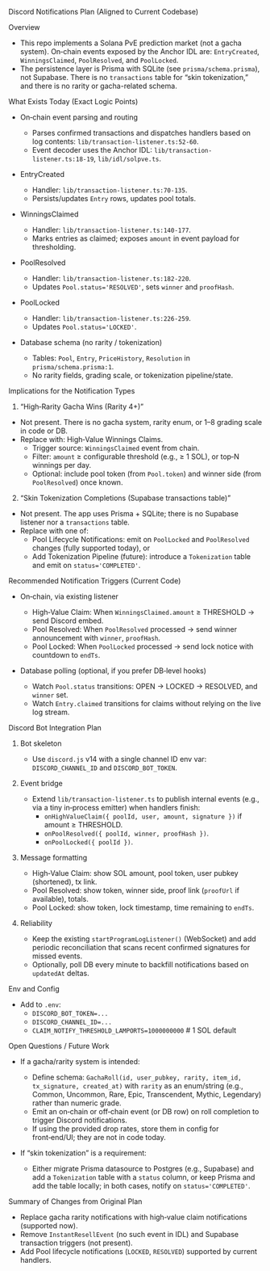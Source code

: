 Discord Notifications Plan (Aligned to Current Codebase)

Overview

- This repo implements a Solana PvE prediction market (not a gacha system). On‑chain events exposed by the Anchor IDL are: `EntryCreated`, `WinningsClaimed`, `PoolResolved`, and `PoolLocked`.
- The persistence layer is Prisma with SQLite (see `prisma/schema.prisma`), not Supabase. There is no `transactions` table for “skin tokenization,” and there is no rarity or gacha-related schema.

What Exists Today (Exact Logic Points)

- On‑chain event parsing and routing
  - Parses confirmed transactions and dispatches handlers based on log contents: `lib/transaction-listener.ts:52-60`.
  - Event decoder uses the Anchor IDL: `lib/transaction-listener.ts:18-19`, `lib/idl/solpve.ts`.

- EntryCreated
  - Handler: `lib/transaction-listener.ts:70-135`.
  - Persists/updates `Entry` rows, updates pool totals.

- WinningsClaimed
  - Handler: `lib/transaction-listener.ts:140-177`.
  - Marks entries as claimed; exposes `amount` in event payload for thresholding.

- PoolResolved
  - Handler: `lib/transaction-listener.ts:182-220`.
  - Updates `Pool.status='RESOLVED'`, sets `winner` and `proofHash`.

- PoolLocked
  - Handler: `lib/transaction-listener.ts:226-259`.
  - Updates `Pool.status='LOCKED'`.

- Database schema (no rarity / tokenization)
  - Tables: `Pool`, `Entry`, `PriceHistory`, `Resolution` in `prisma/schema.prisma:1`.
  - No rarity fields, grading scale, or tokenization pipeline/state.

Implications for the Notification Types

1) “High‑Rarity Gacha Wins (Rarity 4+)”

- Not present. There is no gacha system, rarity enum, or 1–8 grading scale in code or DB.
- Replace with: High‑Value Winnings Claims.
  - Trigger source: `WinningsClaimed` event from chain.
  - Filter: `amount` ≥ configurable threshold (e.g., ≥ 1 SOL), or top‑N winnings per day.
  - Optional: include pool token (from `Pool.token`) and winner side (from `PoolResolved`) once known.

2) “Skin Tokenization Completions (Supabase transactions table)”

- Not present. The app uses Prisma + SQLite; there is no Supabase listener nor a `transactions` table.
- Replace with one of:
  - Pool Lifecycle Notifications: emit on `PoolLocked` and `PoolResolved` changes (fully supported today), or
  - Add Tokenization Pipeline (future): introduce a `Tokenization` table and emit on `status='COMPLETED'`.

Recommended Notification Triggers (Current Code)

- On‑chain, via existing listener
  - High‑Value Claim: When `WinningsClaimed.amount` ≥ THRESHOLD → send Discord embed.
  - Pool Resolved: When `PoolResolved` processed → send winner announcement with `winner`, `proofHash`.
  - Pool Locked: When `PoolLocked` processed → send lock notice with countdown to `endTs`.

- Database polling (optional, if you prefer DB‑level hooks)
  - Watch `Pool.status` transitions: OPEN → LOCKED → RESOLVED, and `winner` set.
  - Watch `Entry.claimed` transitions for claims without relying on the live log stream.

Discord Bot Integration Plan

1) Bot skeleton
   - Use `discord.js` v14 with a single channel ID env var: `DISCORD_CHANNEL_ID` and `DISCORD_BOT_TOKEN`.

2) Event bridge
   - Extend `lib/transaction-listener.ts` to publish internal events (e.g., via a tiny in‑process emitter) when handlers finish:
     - `onHighValueClaim({ poolId, user, amount, signature })` if amount ≥ THRESHOLD.
     - `onPoolResolved({ poolId, winner, proofHash })`.
     - `onPoolLocked({ poolId })`.

3) Message formatting
   - High‑Value Claim: show SOL amount, pool token, user pubkey (shortened), tx link.
   - Pool Resolved: show token, winner side, proof link (`proofUrl` if available), totals.
   - Pool Locked: show token, lock timestamp, time remaining to `endTs`.

4) Reliability
   - Keep the existing `startProgramLogListener()` (WebSocket) and add periodic reconciliation that scans recent confirmed signatures for missed events.
   - Optionally, poll DB every minute to backfill notifications based on `updatedAt` deltas.

Env and Config

- Add to `.env`:
  - `DISCORD_BOT_TOKEN=...`
  - `DISCORD_CHANNEL_ID=...`
  - `CLAIM_NOTIFY_THRESHOLD_LAMPORTS=1000000000` # 1 SOL default

Open Questions / Future Work

- If a gacha/rarity system is intended:
  - Define schema: `GachaRoll(id, user_pubkey, rarity, item_id, tx_signature, created_at)` with `rarity` as an enum/string (e.g., Common, Uncommon, Rare, Epic, Transcendent, Mythic, Legendary) rather than numeric grade.
  - Emit an on‑chain or off‑chain event (or DB row) on roll completion to trigger Discord notifications.
  - If using the provided drop rates, store them in config for front‑end/UI; they are not in code today.

- If “skin tokenization” is a requirement:
  - Either migrate Prisma datasource to Postgres (e.g., Supabase) and add a `Tokenization` table with a `status` column, or keep Prisma and add the table locally; in both cases, notify on `status='COMPLETED'`.

Summary of Changes from Original Plan

- Replace gacha rarity notifications with high‑value claim notifications (supported now).
- Remove `InstantResellEvent` (no such event in IDL) and Supabase transaction triggers (not present).
- Add Pool lifecycle notifications (`LOCKED`, `RESOLVED`) supported by current handlers.

